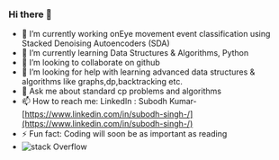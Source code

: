 ### Hi there 👋


- 🔭 I’m currently working onEye movement event classification using Stacked
Denoising Autoencoders (SDA)
- 🌱 I’m currently learning Data Structures & Algorithms, Python
- 👯 I’m looking to collaborate on github
- 🤔 I’m looking for help with learning advanced data structures & algorithms like graphs,dp,backtracking etc.
- 💬 Ask me about standard cp problems and algorithms 
- 📫 How to reach me: LinkedIn : Subodh Kumar-[https://www.linkedin.com/in/subodh-singh-/](https://www.linkedin.com/in/subodh-singh-/)
- ⚡ Fun fact: Coding will soon be as important as reading
- ![stack Overflow](https://media.geeksforgeeks.org/wp-content/cdn-uploads/Competitive-Programming-1.jpg)
